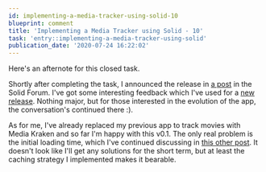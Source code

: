 ```yaml
---
id: implementing-a-media-tracker-using-solid-10
blueprint: comment
title: 'Implementing a Media Tracker using Solid - 10'
task: 'entry::implementing-a-media-tracker-using-solid'
publication_date: '2020-07-24 16:22:02'
---
```


Here's an afternote for this closed task.

Shortly after completing the task, I announced the release in [a post](https://forum.solidproject.org/t/media-kraken-keep-track-of-your-media-in-your-pod) in the Solid Forum. I've got some interesting feedback which I've used for a [new release](https://github.com/NoelDeMartin/media-kraken/releases/tag/v0.1.3). Nothing major, but for those interested in the evolution of the app, the conversation's continued there :).

As for me, I've already replaced my previous app to track movies with Media Kraken and so far I'm happy with this v0.1. The only real problem is the initial loading time, which I've continued discussing in [this other post](https://forum.solidproject.org/t/state-of-the-art-for-querying-large-containers). It doesn't look like I'll get any solutions for the short term, but at least the caching strategy I implemented makes it bearable.
